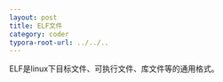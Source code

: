 ```yaml
---
layout: post
title: ELF文件
category: coder
typora-root-url: ../../..
---
```


ELF是linux下目标文件、可执行文件、库文件等的通用格式。